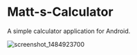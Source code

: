 # Matt-s-Calculator
A simple calculator application for Android.

![screenshot_1484923700](https://cloud.githubusercontent.com/assets/18702446/22153525/b7337812-def5-11e6-8977-5efe24c1890b.png)

